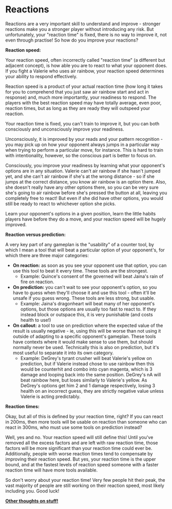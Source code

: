 # Reactions

Reactions are a very important skill to understand and improve - stronger reactions make you a stronger player without introducing any risk. But unfortunately, your "reaction time" is fixed, there is no way to improve it, not even through practise! So how do you improve your reactions?

**Reaction speed:**

Your reaction speed, often incorrectly called "reaction time" (a different but adjacent concept), is how able you are to react to what your opponent does. If you fight a Valerie who uses air rainbow, your reaction speed determines your ability to respond effectively.

Reaction speed is a product of your actual reaction time (how long it takes for you to comprehend that you just saw air rainbow start and act in response) and, much more importantly, your readiness to respond. The players with the best reaction speed may have totally average, even poor, reaction times, but as long as they are ready they will outspeed your reaction.

Your reaction time is fixed, you can't train to improve it, but you can both consciously and unconsciously improve your readiness.

Unconsciously, it is improved by your reads and your pattern recognition - you may pick up on how your opponent always jumps in a particular way when trying to perform a particular move, for instance. This is hard to train with intentionality, however, so the conscious part is better to focus on.

Consciously, you improve your readiness by learning what your opponent's options are in any situation. Valerie can't air rainbow if she hasn't jumped yet, and she can't air rainbow if she's at the wrong distance - so if she jumps at the correct distance, you know air rainbow is an option there. Also, she doesn't really have any other options there, so you can be very sure she's going to air rainbow before she's pressed the button at all, leaving you completely free to react! But even if she did have other options, you would still be ready to react to whichever option she picks.

Learn your opponent's options in a given position, learn the little habits players have before they do a move, and your reaction speed will be hugely improved.

**Reaction versus prediction:**

A very key part of any gameplan is the "usability" of a counter tool, by which I mean a tool that will beat a particular option of your opponent's, for which there are three major categories:

* **On reaction:** as soon as you see your opponent use that option, you can use this tool to beat it every time. These tools are the strongest.
    * Example: Quince's consent of the governed will beat Jaina's rain of fire on reaction.
* **On prediction:** you can't wait to see your opponent's option, so you have to guess when they'll choose it and use this tool - often it'll be unsafe if you guess wrong. These tools are less strong, but usable.
    * Example: Jaina's dragonheart will beat many of her opponent's options, but those options are usually too fast to react to. If they instead block or outspace this, it is very punishable (and costs health to use!)
* **On callout:** a tool to use on prediction where the expected value of the result is usually negative - ie, using this will be worse than not using it outside of adapting to a specific opponent's gameplan. These tools have contexts where it would make sense to use them, but should normally never be used. Technically this is also on prediction, but it's most useful to separate it into its own category.
    * Example: DeGrey's tyrant crusher will beat Valerie's yellow on prediction, but if Valerie instead chose to use rainbow then this would be counterhit and combo into cyan magenta, which is 3 damage and looping back into the same position. DeGrey's nA will beat rainbow here, but loses similarly to Valerie's yellow. As DeGrey's options get him 2 and 1 damage respectively, losing 3 health on an incorrect guess, they are strictly negative value unless Valerie is acting predictably.

**Reaction times:**

Okay, but all of this is defined by your reaction time, right? If you can react in 200ms, then more tools will be usable on reaction than someone who can react in 300ms, who must use some tools on prediction instead?

Well, yes and no. Your reaction speed will still define this! Until you've removed all the excess factors and are left with raw reaction time, those factors will be more significant than your reaction time could ever be. Additionally, people with worse reaction times tend to compensate by improving their reaction speed. But yes, your reaction time is the upper bound, and at the fastest levels of reaction speed someone with a faster reaction time will have more tools available.

So don't worry about your reaction time! Very few people hit their peak, the vast majority of people are still working on their reaction speed, most likely including you. Good luck!

**[Other thoughts on stuff!](/thoughts)** 
